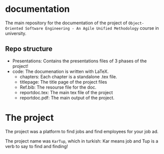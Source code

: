 # documentation
The main repository for the documentation of the project of `Object-Oriented Software Engineering - An Agile Unified Methodology` course in university.

## Repo structure
- Presentations: Contains the presentations files of 3 phases of the project!
- code: The documenation is written with LaTeX.
  - chapters: Each chapter is a standalone .tex file.
  - titlepage: The title page of the project files
  - Ref.bib: The resourse file for the doc.
  - reportdoc.tex: The main tex file of the project
  - reportdoc.pdf: The main output of the project.

# The project
The project was a platform to find jobs and find employees for your job ad.

The project name was `KarTup`, which in turkish: Kar means job and Tup is a verb to say to find and finding!
